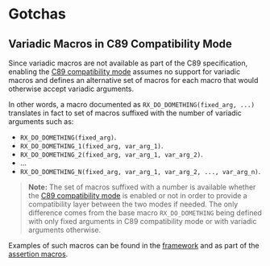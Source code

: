 Gotchas
=======

## Variadic Macros in C89 Compatibility Mode

Since variadic macros are not available as part of the C89 specification,
enabling the [C89 compatibility mode][macro-rx_enable_c89_compat] assumes
no support for variadic macros and defines an alternative set of macros
for each macro that would otherwise accept variadic arguments.

In other words, a macro documented as `RX_DO_DOMETHING(fixed_arg, ...)`
translates in fact to set of macros suffixed with the number of variadic
arguments such as:

* `RX_DO_DOMETHING(fixed_arg)`.
* `RX_DO_DOMETHING_1(fixed_arg, var_arg_1)`.
* `RX_DO_DOMETHING_2(fixed_arg, var_arg_1, var_arg_2)`.
* ...
* `RX_DO_DOMETHING_N(fixed_arg, var_arg_1, var_arg_2, ..., var_arg_n)`.

> **Note:** The set of macros suffixed with a number is available whether the
> [C89 compatibility mode][macro-rx_enable_c89_compat] is enabled or not
> in order to provide a compatibility layer between the two modes if needed.
> The only difference comes from the base macro `RX_DO_DOMETHING` being
> defined with only fixed arguments in C89 compatibility mode or with variadic
> arguments otherwise.


Examples of such macros can be found in the [framework][framework] and as part
of the [assertion macros][assertion-macros].


[assertion-macros]: ./reference/assertions.md
[framework]: ./reference/framework.md

[macro-rx_enable_c89_compat]: ./compile-time-configuration.md#rx_enable_c89_compat
